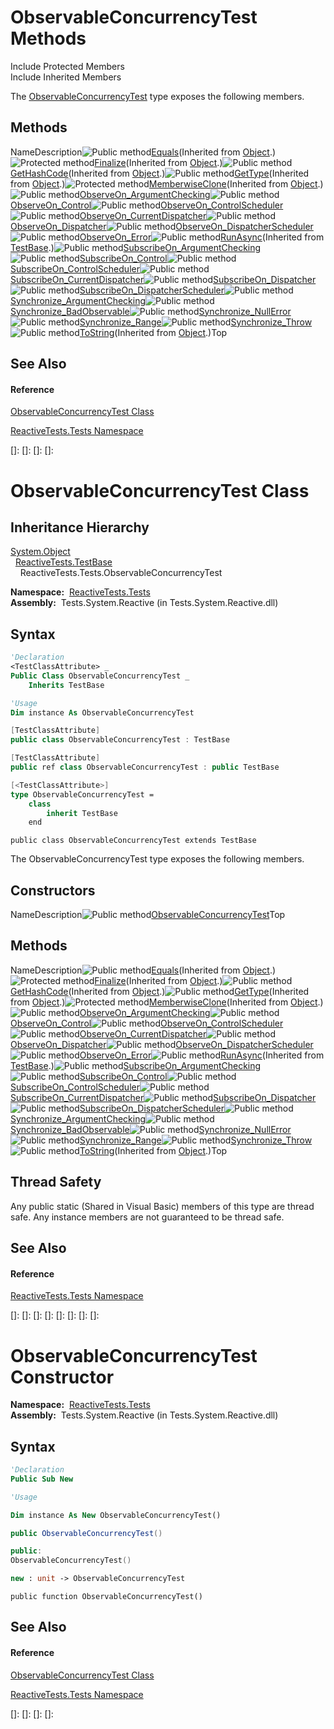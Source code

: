 # ObservableConcurrencyTest Methods

Include Protected Members  
Include Inherited Members

The [ObservableConcurrencyTest](ObservableConcurrencyTest\ObservableConcurrencyTest.md) type exposes the following members.

## Methods

NameDescription![Public method](images\Hh303103.pubmethod(en-us,VS.103).gif "Public method")[Equals](https://msdn.microsoft.com/en-us/library/m:system.object.equals(system.object)(v=VS.103))(Inherited from [Object](https://msdn.microsoft.com/en-us/library/e5kfa45b).)![Protected method](images\Hh303103.protmethod(en-us,VS.103).gif "Protected method")[Finalize](https://msdn.microsoft.com/en-us/library/4k87zsw7)(Inherited from [Object](https://msdn.microsoft.com/en-us/library/e5kfa45b).)![Public method](images\Hh303103.pubmethod(en-us,VS.103).gif "Public method")[GetHashCode](https://msdn.microsoft.com/en-us/library/zdee4b3y)(Inherited from [Object](https://msdn.microsoft.com/en-us/library/e5kfa45b).)![Public method](images\Hh303103.pubmethod(en-us,VS.103).gif "Public method")[GetType](https://msdn.microsoft.com/en-us/library/dfwy45w9)(Inherited from [Object](https://msdn.microsoft.com/en-us/library/e5kfa45b).)![Protected method](images\Hh303103.protmethod(en-us,VS.103).gif "Protected method")[MemberwiseClone](https://msdn.microsoft.com/en-us/library/57ctke0a)(Inherited from [Object](https://msdn.microsoft.com/en-us/library/e5kfa45b).)![Public method](images\Hh303103.pubmethod(en-us,VS.103).gif "Public method")[ObserveOn\_ArgumentChecking](ObserveOn\ObservableConcurrencyTest.ObserveOn_ArgumentChecking.md)![Public method](images\Hh303103.pubmethod(en-us,VS.103).gif "Public method")[ObserveOn\_Control](ObserveOn\ObservableConcurrencyTest.ObserveOn_Control.md)![Public method](images\Hh303103.pubmethod(en-us,VS.103).gif "Public method")[ObserveOn\_ControlScheduler](ObserveOn\ObservableConcurrencyTest.ObserveOn_ControlScheduler.md)![Public method](images\Hh303103.pubmethod(en-us,VS.103).gif "Public method")[ObserveOn\_CurrentDispatcher](ObserveOn\ObservableConcurrencyTest.ObserveOn_CurrentDispatcher.md)![Public method](images\Hh303103.pubmethod(en-us,VS.103).gif "Public method")[ObserveOn\_Dispatcher](ObserveOn\ObservableConcurrencyTest.ObserveOn_Dispatcher.md)![Public method](images\Hh303103.pubmethod(en-us,VS.103).gif "Public method")[ObserveOn\_DispatcherScheduler](ObserveOn\ObservableConcurrencyTest.ObserveOn_DispatcherScheduler.md)![Public method](images\Hh303103.pubmethod(en-us,VS.103).gif "Public method")[ObserveOn\_Error](ObserveOn\ObservableConcurrencyTest.ObserveOn_Error.md)![Public method](images\Hh303103.pubmethod(en-us,VS.103).gif "Public method")[RunAsync](https://msdn.microsoft.com/en-us/library/m:reactivetests.testbase.runasync(system.action%7breactivetests.waiter%7d)(v=VS.103))(Inherited from [TestBase](TestBase\TestBase.md).)![Public method](images\Hh303103.pubmethod(en-us,VS.103).gif "Public method")[SubscribeOn\_ArgumentChecking](SubscribeOn\ObservableConcurrencyTest.SubscribeOn_ArgumentChecking.md)![Public method](images\Hh303103.pubmethod(en-us,VS.103).gif "Public method")[SubscribeOn\_Control](SubscribeOn\ObservableConcurrencyTest.SubscribeOn_Control.md)![Public method](images\Hh303103.pubmethod(en-us,VS.103).gif "Public method")[SubscribeOn\_ControlScheduler](SubscribeOn\ObservableConcurrencyTest.SubscribeOn_ControlScheduler.md)![Public method](images\Hh303103.pubmethod(en-us,VS.103).gif "Public method")[SubscribeOn\_CurrentDispatcher](SubscribeOn\ObservableConcurrencyTest.SubscribeOn_CurrentDispatcher.md)![Public method](images\Hh303103.pubmethod(en-us,VS.103).gif "Public method")[SubscribeOn\_Dispatcher](SubscribeOn\ObservableConcurrencyTest.SubscribeOn_Dispatcher.md)![Public method](images\Hh303103.pubmethod(en-us,VS.103).gif "Public method")[SubscribeOn\_DispatcherScheduler](SubscribeOn\ObservableConcurrencyTest.SubscribeOn_DispatcherScheduler.md)![Public method](images\Hh303103.pubmethod(en-us,VS.103).gif "Public method")[Synchronize\_ArgumentChecking](Synchronize\ObservableConcurrencyTest.Synchronize_ArgumentChecking.md)![Public method](images\Hh303103.pubmethod(en-us,VS.103).gif "Public method")[Synchronize\_BadObservable](Synchronize\ObservableConcurrencyTest.Synchronize_BadObservable.md)![Public method](images\Hh303103.pubmethod(en-us,VS.103).gif "Public method")[Synchronize\_NullError](Synchronize\ObservableConcurrencyTest.Synchronize_NullError.md)![Public method](images\Hh303103.pubmethod(en-us,VS.103).gif "Public method")[Synchronize\_Range](Synchronize\ObservableConcurrencyTest.Synchronize_Range.md)![Public method](images\Hh303103.pubmethod(en-us,VS.103).gif "Public method")[Synchronize\_Throw](Synchronize\ObservableConcurrencyTest.Synchronize_Throw.md)![Public method](images\Hh303103.pubmethod(en-us,VS.103).gif "Public method")[ToString](https://msdn.microsoft.com/en-us/library/7bxwbwt2)(Inherited from [Object](https://msdn.microsoft.com/en-us/library/e5kfa45b).)Top

## See Also

#### Reference

[ObservableConcurrencyTest Class](ObservableConcurrencyTest\ObservableConcurrencyTest.md)

[ReactiveTests.Tests Namespace](ReactiveTests.Tests\ReactiveTests.Tests.md)

[]: 
[]: 
[]: 
[]: 
# ObservableConcurrencyTest Class

## Inheritance Hierarchy

[System.Object](https://msdn.microsoft.com/en-us/library/e5kfa45b)  
  [ReactiveTests.TestBase](TestBase\TestBase.md)  
    ReactiveTests.Tests.ObservableConcurrencyTest

**Namespace:**  [ReactiveTests.Tests](ReactiveTests.Tests\ReactiveTests.Tests.md)  
**Assembly:**  Tests.System.Reactive (in Tests.System.Reactive.dll)

## Syntax

```vb
'Declaration
<TestClassAttribute> _
Public Class ObservableConcurrencyTest _
    Inherits TestBase
```

```vb
'Usage
Dim instance As ObservableConcurrencyTest
```

```csharp
[TestClassAttribute]
public class ObservableConcurrencyTest : TestBase
```

```c++
[TestClassAttribute]
public ref class ObservableConcurrencyTest : public TestBase
```

```fsharp
[<TestClassAttribute>]
type ObservableConcurrencyTest =  
    class
        inherit TestBase
    end
```

```jscript
public class ObservableConcurrencyTest extends TestBase
```

The ObservableConcurrencyTest type exposes the following members.

## Constructors

NameDescription![Public method](images\Hh303103.pubmethod(en-us,VS.103).gif "Public method")[ObservableConcurrencyTest](ObservableConcurrencyTest\ObservableConcurrencyTest.md)Top

## Methods

NameDescription![Public method](images\Hh303103.pubmethod(en-us,VS.103).gif "Public method")[Equals](https://msdn.microsoft.com/en-us/library/m:system.object.equals(system.object)(v=VS.103))(Inherited from [Object](https://msdn.microsoft.com/en-us/library/e5kfa45b).)![Protected method](images\Hh303103.protmethod(en-us,VS.103).gif "Protected method")[Finalize](https://msdn.microsoft.com/en-us/library/4k87zsw7)(Inherited from [Object](https://msdn.microsoft.com/en-us/library/e5kfa45b).)![Public method](images\Hh303103.pubmethod(en-us,VS.103).gif "Public method")[GetHashCode](https://msdn.microsoft.com/en-us/library/zdee4b3y)(Inherited from [Object](https://msdn.microsoft.com/en-us/library/e5kfa45b).)![Public method](images\Hh303103.pubmethod(en-us,VS.103).gif "Public method")[GetType](https://msdn.microsoft.com/en-us/library/dfwy45w9)(Inherited from [Object](https://msdn.microsoft.com/en-us/library/e5kfa45b).)![Protected method](images\Hh303103.protmethod(en-us,VS.103).gif "Protected method")[MemberwiseClone](https://msdn.microsoft.com/en-us/library/57ctke0a)(Inherited from [Object](https://msdn.microsoft.com/en-us/library/e5kfa45b).)![Public method](images\Hh303103.pubmethod(en-us,VS.103).gif "Public method")[ObserveOn\_ArgumentChecking](ObserveOn\ObservableConcurrencyTest.ObserveOn_ArgumentChecking.md)![Public method](images\Hh303103.pubmethod(en-us,VS.103).gif "Public method")[ObserveOn\_Control](ObserveOn\ObservableConcurrencyTest.ObserveOn_Control.md)![Public method](images\Hh303103.pubmethod(en-us,VS.103).gif "Public method")[ObserveOn\_ControlScheduler](ObserveOn\ObservableConcurrencyTest.ObserveOn_ControlScheduler.md)![Public method](images\Hh303103.pubmethod(en-us,VS.103).gif "Public method")[ObserveOn\_CurrentDispatcher](ObserveOn\ObservableConcurrencyTest.ObserveOn_CurrentDispatcher.md)![Public method](images\Hh303103.pubmethod(en-us,VS.103).gif "Public method")[ObserveOn\_Dispatcher](ObserveOn\ObservableConcurrencyTest.ObserveOn_Dispatcher.md)![Public method](images\Hh303103.pubmethod(en-us,VS.103).gif "Public method")[ObserveOn\_DispatcherScheduler](ObserveOn\ObservableConcurrencyTest.ObserveOn_DispatcherScheduler.md)![Public method](images\Hh303103.pubmethod(en-us,VS.103).gif "Public method")[ObserveOn\_Error](ObserveOn\ObservableConcurrencyTest.ObserveOn_Error.md)![Public method](images\Hh303103.pubmethod(en-us,VS.103).gif "Public method")[RunAsync](https://msdn.microsoft.com/en-us/library/m:reactivetests.testbase.runasync(system.action%7breactivetests.waiter%7d)(v=VS.103))(Inherited from [TestBase](TestBase\TestBase.md).)![Public method](images\Hh303103.pubmethod(en-us,VS.103).gif "Public method")[SubscribeOn\_ArgumentChecking](SubscribeOn\ObservableConcurrencyTest.SubscribeOn_ArgumentChecking.md)![Public method](images\Hh303103.pubmethod(en-us,VS.103).gif "Public method")[SubscribeOn\_Control](SubscribeOn\ObservableConcurrencyTest.SubscribeOn_Control.md)![Public method](images\Hh303103.pubmethod(en-us,VS.103).gif "Public method")[SubscribeOn\_ControlScheduler](SubscribeOn\ObservableConcurrencyTest.SubscribeOn_ControlScheduler.md)![Public method](images\Hh303103.pubmethod(en-us,VS.103).gif "Public method")[SubscribeOn\_CurrentDispatcher](SubscribeOn\ObservableConcurrencyTest.SubscribeOn_CurrentDispatcher.md)![Public method](images\Hh303103.pubmethod(en-us,VS.103).gif "Public method")[SubscribeOn\_Dispatcher](SubscribeOn\ObservableConcurrencyTest.SubscribeOn_Dispatcher.md)![Public method](images\Hh303103.pubmethod(en-us,VS.103).gif "Public method")[SubscribeOn\_DispatcherScheduler](SubscribeOn\ObservableConcurrencyTest.SubscribeOn_DispatcherScheduler.md)![Public method](images\Hh303103.pubmethod(en-us,VS.103).gif "Public method")[Synchronize\_ArgumentChecking](Synchronize\ObservableConcurrencyTest.Synchronize_ArgumentChecking.md)![Public method](images\Hh303103.pubmethod(en-us,VS.103).gif "Public method")[Synchronize\_BadObservable](Synchronize\ObservableConcurrencyTest.Synchronize_BadObservable.md)![Public method](images\Hh303103.pubmethod(en-us,VS.103).gif "Public method")[Synchronize\_NullError](Synchronize\ObservableConcurrencyTest.Synchronize_NullError.md)![Public method](images\Hh303103.pubmethod(en-us,VS.103).gif "Public method")[Synchronize\_Range](Synchronize\ObservableConcurrencyTest.Synchronize_Range.md)![Public method](images\Hh303103.pubmethod(en-us,VS.103).gif "Public method")[Synchronize\_Throw](Synchronize\ObservableConcurrencyTest.Synchronize_Throw.md)![Public method](images\Hh303103.pubmethod(en-us,VS.103).gif "Public method")[ToString](https://msdn.microsoft.com/en-us/library/7bxwbwt2)(Inherited from [Object](https://msdn.microsoft.com/en-us/library/e5kfa45b).)Top

## Thread Safety

Any public static (Shared in Visual Basic) members of this type are thread safe. Any instance members are not guaranteed to be thread safe.

## See Also

#### Reference

[ReactiveTests.Tests Namespace](ReactiveTests.Tests\ReactiveTests.Tests.md)

[]: 
[]: 
[]: 
[]: 
[]: 
[]: 
[]: 
[]: 
# ObservableConcurrencyTest Constructor

**Namespace:**  [ReactiveTests.Tests](ReactiveTests.Tests\ReactiveTests.Tests.md)  
**Assembly:**  Tests.System.Reactive (in Tests.System.Reactive.dll)

## Syntax

```vb
'Declaration
Public Sub New
```

```vb
'Usage

Dim instance As New ObservableConcurrencyTest()
```

```csharp
public ObservableConcurrencyTest()
```

```c++
public:
ObservableConcurrencyTest()
```

```fsharp
new : unit -> ObservableConcurrencyTest
```

```jscript
public function ObservableConcurrencyTest()
```

## See Also

#### Reference

[ObservableConcurrencyTest Class](ObservableConcurrencyTest\ObservableConcurrencyTest.md)

[ReactiveTests.Tests Namespace](ReactiveTests.Tests\ReactiveTests.Tests.md)

[]: 
[]: 
[]: 
[]: 
